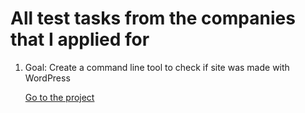 # All test tasks from the companies that I applied for

1) Goal: Create a command line tool to check if site was made with WordPress

   [Go to the project](https://github.com/Vyachowski/test-tasks/tree/main/check_wordpress_cms_cli)
